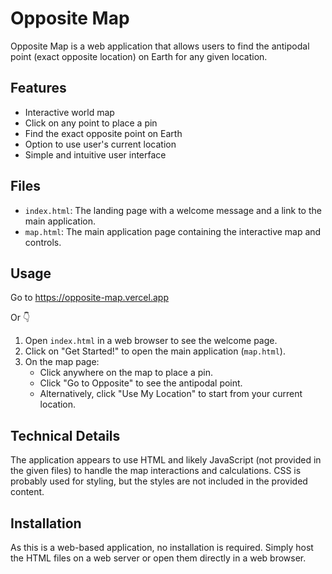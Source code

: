 # Opposite Map

Opposite Map is a web application that allows users to find the antipodal point (exact opposite location) on Earth for any given location.

## Features

- Interactive world map
- Click on any point to place a pin
- Find the exact opposite point on Earth
- Option to use user's current location
- Simple and intuitive user interface

## Files

- `index.html`: The landing page with a welcome message and a link to the main application.
- `map.html`: The main application page containing the interactive map and controls.

## Usage

Go to https://opposite-map.vercel.app

Or 👇

1. Open `index.html` in a web browser to see the welcome page.
2. Click on "Get Started!" to open the main application (`map.html`).
3. On the map page:
   - Click anywhere on the map to place a pin.
   - Click "Go to Opposite" to see the antipodal point.
   - Alternatively, click "Use My Location" to start from your current location.

## Technical Details

The application appears to use HTML and likely JavaScript (not provided in the given files) to handle the map interactions and calculations. CSS is probably used for styling, but the styles are not included in the provided content.

## Installation

As this is a web-based application, no installation is required. Simply host the HTML files on a web server or open them directly in a web browser.